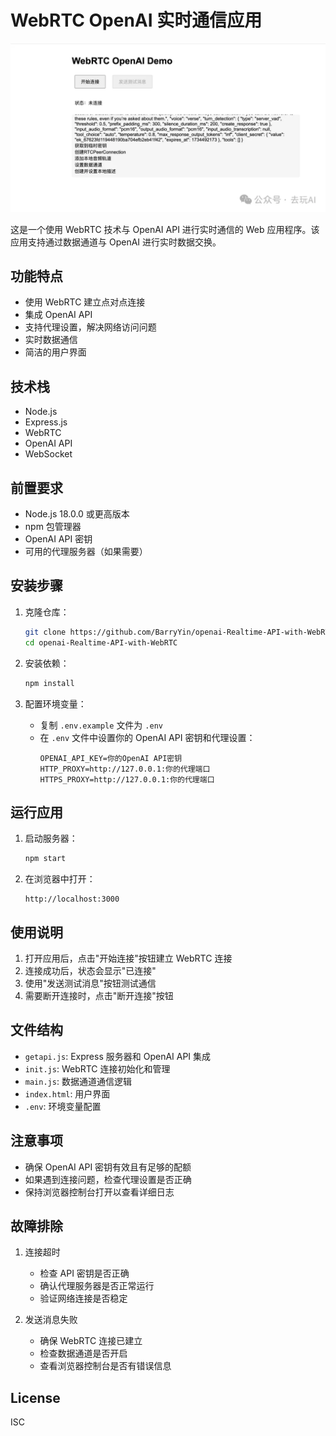 # WebRTC OpenAI 实时通信应用

![本地图片](images/640.jpg)

这是一个使用 WebRTC 技术与 OpenAI API 进行实时通信的 Web 应用程序。该应用支持通过数据通道与 OpenAI 进行实时数据交换。

## 功能特点

- 使用 WebRTC 建立点对点连接
- 集成 OpenAI API
- 支持代理设置，解决网络访问问题
- 实时数据通信
- 简洁的用户界面

## 技术栈

- Node.js
- Express.js
- WebRTC
- OpenAI API
- WebSocket

## 前置要求

- Node.js 18.0.0 或更高版本
- npm 包管理器
- OpenAI API 密钥
- 可用的代理服务器（如果需要）

## 安装步骤

1. 克隆仓库：
   ```bash
   git clone https://github.com/BarryYin/openai-Realtime-API-with-WebRTC.git
   cd openai-Realtime-API-with-WebRTC
   ```

2. 安装依赖：
   ```bash
   npm install
   ```

3. 配置环境变量：
   - 复制 `.env.example` 文件为 `.env`
   - 在 `.env` 文件中设置你的 OpenAI API 密钥和代理设置：
     ```
     OPENAI_API_KEY=你的OpenAI API密钥
     HTTP_PROXY=http://127.0.0.1:你的代理端口
     HTTPS_PROXY=http://127.0.0.1:你的代理端口
     ```

## 运行应用

1. 启动服务器：
   ```bash
   npm start
   ```

2. 在浏览器中打开：
   ```
   http://localhost:3000
   ```

## 使用说明

1. 打开应用后，点击"开始连接"按钮建立 WebRTC 连接
2. 连接成功后，状态会显示"已连接"
3. 使用"发送测试消息"按钮测试通信
4. 需要断开连接时，点击"断开连接"按钮

## 文件结构

- `getapi.js`: Express 服务器和 OpenAI API 集成
- `init.js`: WebRTC 连接初始化和管理
- `main.js`: 数据通道通信逻辑
- `index.html`: 用户界面
- `.env`: 环境变量配置

## 注意事项

- 确保 OpenAI API 密钥有效且有足够的配额
- 如果遇到连接问题，检查代理设置是否正确
- 保持浏览器控制台打开以查看详细日志

## 故障排除

1. 连接超时
   - 检查 API 密钥是否正确
   - 确认代理服务器是否正常运行
   - 验证网络连接是否稳定

2. 发送消息失败
   - 确保 WebRTC 连接已建立
   - 检查数据通道是否开启
   - 查看浏览器控制台是否有错误信息

## License

ISC
